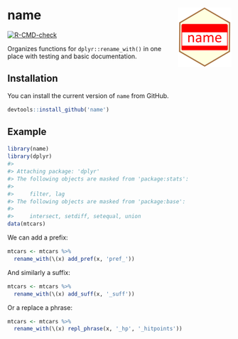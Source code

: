 
<!-- README.md is generated from README.Rmd. Please edit that file -->

# name <img src='man/figures/logo.png' align="right" height="133" />

<!-- badges: start -->

[![R-CMD-check](https://github.com/christopherkenny/name/actions/workflows/R-CMD-check.yaml/badge.svg)](https://github.com/christopherkenny/name/actions/workflows/R-CMD-check.yaml)
<!-- badges: end -->

Organizes functions for `dplyr::rename_with()` in one place with testing
and basic documentation.

## Installation

<!--
You can install the released version of name from [CRAN](https://CRAN.R-project.org) with:

``` r
install.packages("name")
```
-->

You can install the current version of `name` from GitHub.

``` r
devtools::install_github('name')
```

## Example

``` r
library(name)
library(dplyr)
#> 
#> Attaching package: 'dplyr'
#> The following objects are masked from 'package:stats':
#> 
#>     filter, lag
#> The following objects are masked from 'package:base':
#> 
#>     intersect, setdiff, setequal, union
data(mtcars)
```

We can add a prefix:

``` r
mtcars <- mtcars %>% 
  rename_with(\(x) add_pref(x, 'pref_'))
```

And similarly a suffix:

``` r
mtcars <- mtcars %>% 
  rename_with(\(x) add_suff(x, '_suff'))
```

Or a replace a phrase:

``` r
mtcars <- mtcars %>% 
  rename_with(\(x) repl_phrase(x, '_hp', '_hitpoints'))
```
